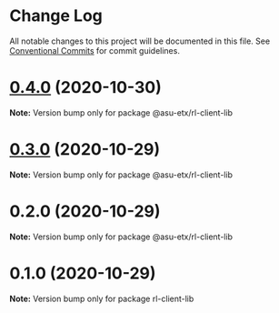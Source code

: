 # Change Log

All notable changes to this project will be documented in this file.
See [Conventional Commits](https://conventionalcommits.org) for commit guidelines.

# [0.4.0](http://github.com/jstanley70/ETX-ASU/ring-leader/compare/@asu-etx/rl-client-lib@0.3.0...@asu-etx/rl-client-lib@0.4.0) (2020-10-30)

**Note:** Version bump only for package @asu-etx/rl-client-lib





# [0.3.0](http://github.com/jstanley70/ETX-ASU/ring-leader/compare/@asu-etx/rl-client-lib@0.2.0...@asu-etx/rl-client-lib@0.3.0) (2020-10-29)

**Note:** Version bump only for package @asu-etx/rl-client-lib





# 0.2.0 (2020-10-29)

**Note:** Version bump only for package @asu-etx/rl-client-lib





# 0.1.0 (2020-10-29)

**Note:** Version bump only for package rl-client-lib
